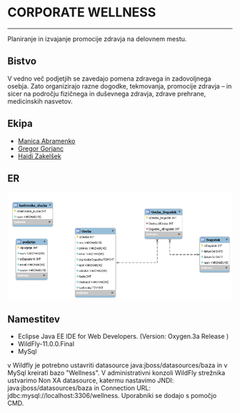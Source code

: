 # CORPORATE WELLNESS
***
Planiranje in izvajanje promocije zdravja na delovnem mestu.


## Bistvo

V vedno več podjetjih se zavedajo pomena zdravega in zadovoljnega osebja. Zato organizirajo razne dogodke, tekmovanja, promocije zdravja – in sicer na področju fizičnega in duševnega zdravja, zdrave prehrane, medicinskih nasvetov.



## Ekipa
* [Manica Abramenko](https://github.com/ManicaA)
* [Gregor Gorjanc](https://github.com/gregorjanc)
* [Haidi Zakelšek](https://github.com/Haidi11)

## ER
![](https://raw.githubusercontent.com/Haidi11/Wellness/master/ostalo/er.png)

## Namestitev
* Eclipse Java EE IDE for Web Developers.
(Version: Oxygen.3a Release )
* WildFly-11.0.0.Final
* MySql 

v Wildfly je potrebno ustavriti datasource java:jboss/datasources/baza in v MySql kreirati bazo "Wellness". V administrativni konzoli WildFly strežnika ustvarimo Non XA datasource, katermu nastavimo JNDI: java:jboss/datasources/baza in Connection URL: jdbc:mysql://localhost:3306/wellness. 
Uporabniki se dodajo s pomočjo CMD.

